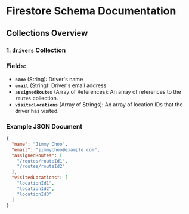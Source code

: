 # Firestore Schema Documentation

## Collections Overview

### 1. `drivers` Collection

### Fields:
- **`name`** (String): Driver's name 
- **`email`** (String): Driver's email address
- **`assignedRoutes`** (Array of References): An array of references to the `routes` collection.
- **`visitedLocations`** (Array of Strings): An array of location IDs that the driver has visited.

### Example JSON Document
```json
{
  "name": "Jimmy Choo",
  "email": "jimmychoo@example.com",
  "assignedRoutes": [
    "/routes/routeId1",
    "/routes/routeId2"
  ],
  "visitedLocations": [
    "locationId1",
    "locationId2",
    "locationId3"
  ]
}

